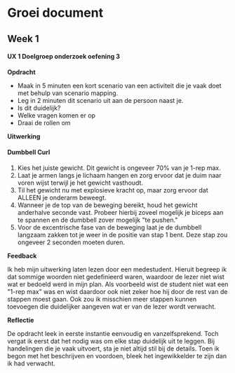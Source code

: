 # Groei document

## Week 1

#### UX 1 Doelgroep onderzoek oefening 3

**Opdracht**

- Maak in 5 minuten een kort scenario van een activiteit die je vaak doet met behulp van scenario mapping.
- Leg in 2 minuten dit scenario uit aan de persoon naast je.
- Is dit duidelijk?
- Welke vragen komen er op
- Draai de rollen om

**Uitwerking**

#### Dumbbell Curl
1. Kies het juiste gewicht. Dit gewicht is ongeveer 70% van je 1-rep max.
2. Laat je armen langs je lichaam hangen en zorg ervoor dat je duim naar voren wijst terwijl je het gewicht vasthoudt.
3. Til het gewicht nu met explosieve kracht op, maar zorg ervoor dat ALLEEN je onderarm beweegt.
4. Wanneer je de top van de beweging bereikt, houd het gewicht anderhalve seconde vast. Probeer hierbij zoveel mogelijk je biceps aan te spannen en de dumbbell zover mogelijk "te pushen."
5. Voor de excentrische fase van de beweging laat je de dumbbell langzaam zakken tot je weer in de positie van stap 1 bent. Deze stap zou ongeveer 2 seconden moeten duren.

**Feedback**

Ik heb mijn uitwerking laten lezen door een medestudent. Hieruit begreep ik dat sommige woorden niet gedefinieerd waren, waardoor de lezer niet wist wat er bedoeld werd in mijn plan. Als voorbeeld wist de student niet wat een "1-rep max" was en wist daardoor ook niet zeker hoe hij door de rest van de stappen moest gaan. Ook zou ik misschien meer stappen kunnen toevoegen die duidelijker aangeven wat er van de lezer wordt verwacht.

**Reflectie**

De opdracht leek in eerste instantie eenvoudig en vanzelfsprekend. Toch vergat ik eerst dat het nodig was om elke stap duidelijk uit te leggen. Bij handelingen die je vaak uitvoert, sta je niet altijd stil bij de details. Toen ik begon met het beschrijven en voordoen, bleek het ingewikkelder te zijn dan ik had verwacht.

    



